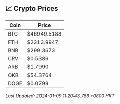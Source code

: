 ## 📈 Crypto Prices

| Coin | Price |
| ---- | ----- |
| BTC | $46949.5188 |
| ETH | $2313.9947 |
| BNB | $299.3673 |
| CRV | $0.5386 |
| ARB | $1.7990 |
| OKB | $54.3764 |
| DOGE | $0.0799 |

_Last Updated: 2024-01-09 11:20:43.786 +0800 HKT_
